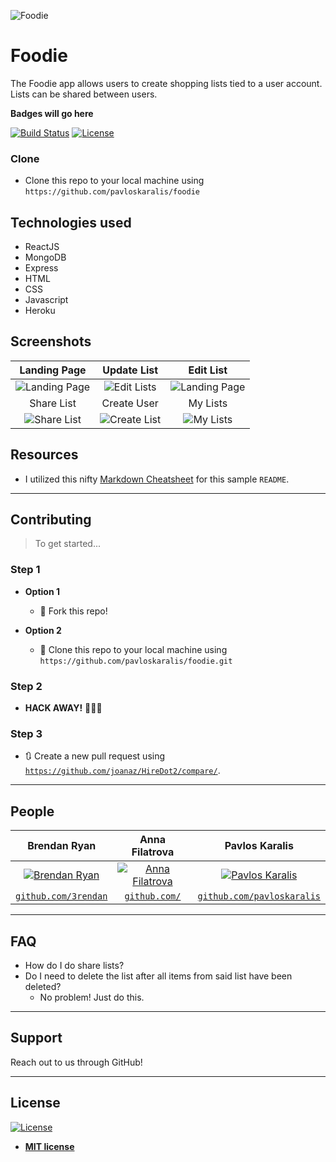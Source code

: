 ![Foodie](https://raw.git.generalassemb.ly/3rendan/hfb/master/cart.gif)



# Foodie

The Foodie app allows users to create shopping lists tied to a user account. Lists can be shared between users.

**Badges will go here**

[![Build Status](http://img.shields.io/travis/badges/badgerbadgerbadger.svg?style=flat-square)](https://travis-ci.org/badges/badgerbadgerbadger) [![License](http://img.shields.io/:license-mit-blue.svg?style=flat-square)](http://badges.mit-license.org)

### Clone

- Clone this repo to your local machine using `https://github.com/pavloskaralis/foodie`


## Technologies used
  - ReactJS
  - MongoDB
  - Express
  - HTML
  - CSS
  - Javascript
  - Heroku

## Screenshots
| Landing Page | Update List | Edit List |
| :---: |:---:| :---:|
| ![Landing Page](https://raw.git.generalassemb.ly/3rendan/hfb/master/home-page.png?s=50) | ![Edit Lists](https://raw.git.generalassemb.ly/3rendan/hfb/master/edit-list.png?s=200) | ![Landing Page](https://raw.git.generalassemb.ly/3rendan/hfb/master/update-lists2.png) |
| Share List | Create User | My Lists
| ![Share List](https://raw.git.generalassemb.ly/3rendan/hfb/master/share-lists.png?s=50) | ![Create List](https://raw.git.generalassemb.ly/3rendan/hfb/master/create-list.png?s=200) | ![My Lists](https://raw.git.generalassemb.ly/3rendan/hfb/master/my-lists.png) |



## Resources

- I utilized this nifty <a href="https://github.com/adam-p/markdown-here/wiki/Markdown-Cheatsheet" target="_blank">Markdown Cheatsheet</a> for this sample `README`.

---

## Contributing

> To get started...

### Step 1

- **Option 1**
    - 🍴 Fork this repo!

- **Option 2**
    - 👯 Clone this repo to your local machine using `https://github.com/pavloskaralis/foodie.git`

### Step 2

- **HACK AWAY!** 🔨🔨🔨

### Step 3

- 🔃 Create a new pull request using <a href="https://github.com/pavloskaralis/foodie/compare/" target="_blank">`https://github.com/joanaz/HireDot2/compare/`</a>.

---

## People

| Brendan Ryan | Anna Filatrova | Pavlos Karalis |
| :---: |:---:| :---:|
| [![Brendan Ryan](https://git.generalassemb.ly/3rendan.png?s=200)](http://brendanryan.space)    | [![Anna Filatrova](https://git.generalassemb.ly/1anya1.png?s=200)]() | [![Pavlos Karalis](https://github.com/pavloskaralis.png?s=200)](URL)  |
| <a href="http://github.com/3rendan" target="_blank">`github.com/3rendan`</a> | <a href="http://github.com/fvcproductions" target="_blank">`github.com/`</a> | <a href="http://github.com/fvcproductions" target="_blank">`github.com/pavloskaralis`</a> |


---

## FAQ

- How do I do share lists?
- Do I need to delete the list after all items from said list have been deleted?
    - No problem! Just do this.

---

## Support

Reach out to us through GitHub!

---

## License

[![License](http://img.shields.io/:license-mit-blue.svg?style=flat-square)](http://badges.mit-license.org)

- **[MIT license](http://opensource.org/licenses/mit-license.php)**
